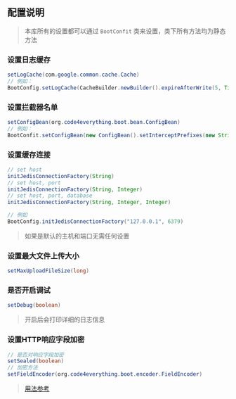 ## 配置说明

> 本库所有的设置都可以通过 `BootConfit` 类来设置，类下所有方法均为静态方法

### 设置日志缓存

``` java
setLogCache(com.google.common.cache.Cache)
// 例如：
BootConfig.setLogCache(CacheBuilder.newBuilder().expireAfterWrite(5, TimeUnit.SECONDS).build());
```

### 设置拦截器名单

``` java
setConfigBean(org.code4everything.boot.bean.ConfigBean)
// 例如：
BootConfit.setConfigBean(new ConfigBean().setInterceptPrefixes(new String[]{"/user", "/custom"}));
```

### 设置缓存连接

``` java
// set host 
initJedisConnectionFactory(String)
// set host, port
initJedisConnectionFactory(String, Integer)
// set host, port, database
initJedisConnectionFactory(String, Integer, Integer)

// 例如
BootConfig.initJedisConnectionFactory("127.0.0.1", 6379)
```

> 如果是默认的主机和端口无需任何设置

### 设置最大文件上传大小

``` java
setMaxUploadFileSize(long)
```

### 是否开启调试

``` java
setDebug(boolean)
```

> 开启后会打印详细的日志信息

### 设置HTTP响应字段加密

``` java
// 是否对响应字段加密
setSealed(boolean)
// 加密方法
setFieldEncoder(org.code4everything.boot.encoder.FieldEncoder)
```

> [用法参考](response.md)
